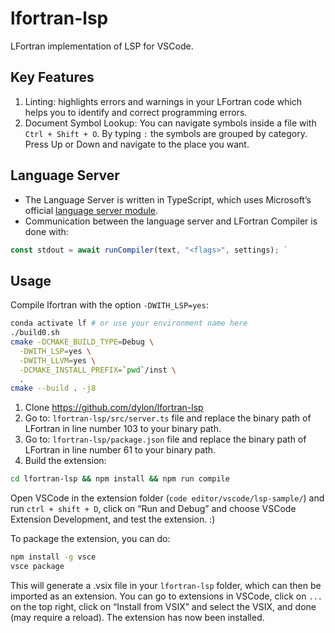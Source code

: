# lfortran-lsp

LFortran implementation of LSP for VSCode.

## Key Features

1. Linting: highlights errors and warnings in your LFortran code which helps you
   to identify and correct programming errors.
2. Document Symbol Lookup: You can navigate symbols inside a file with
   `Ctrl + Shift + O`. By typing `:` the symbols are grouped by category. Press
   Up or Down and navigate to the place you want.

## Language Server

- The Language Server is written in TypeScript, which uses Microsoft’s official
  [language server module](https://github.com/microsoft/vscode-languageserver-node).
- Communication between the language server and LFortran Compiler is done with:
```typescript
const stdout = await runCompiler(text, "<flags>", settings); `
```

## Usage

Compile lfortran with the option `-DWITH_LSP=yes`:

```bash
conda activate lf # or use your environment name here
./build0.sh
cmake -DCMAKE_BUILD_TYPE=Debug \
  -DWITH_LSP=yes \
  -DWITH_LLVM=yes \
  -DCMAKE_INSTALL_PREFIX=`pwd`/inst \
  .
cmake --build . -j8
```

1. Clone https://github.com/dylon/lfortran-lsp
2. Go to: `lfortran-lsp/src/server.ts` file and replace the binary path of LFortran in
   line number 103 to your binary path.
3. Go to: `lfortran-lsp/package.json` file and replace the binary path of LFortran in
   line number 61 to your binary path.
4. Build the extension:

```bash
cd lfortran-lsp && npm install && npm run compile
```

Open VSCode in the extension folder (`code editor/vscode/lsp-sample/`) and run
`ctrl + shift + D`, click on “Run and Debug” and choose VSCode Extension
Development, and test the extension. :)

To package the extension, you can do:

```bash
npm install -g vsce
vsce package
```

This will generate a .vsix file in your `lfortran-lsp` folder, which can then be
imported as an extension. You can go to extensions in VSCode, click on `...` on
the top right, click on “Install from VSIX” and select the VSIX, and done (may
require a reload). The extension has now been installed.
